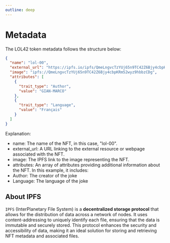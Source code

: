 ```yaml
---
outline: deep
---
```


# Metadata

The LOL42 token metadata follows the structure below:

```json
{
  "name": "lol-00",
  "external_url": "https://ipfs.io/ipfs/QmeLngvcTzYUj65n9TC42Z6Bjy4cbpKRm52wyz9hbbzCDg",
  "image": "ipfs://QmeLngvcTzYUj65n9TC42Z6Bjy4cbpKRm52wyz9hbbzCDg",
  "attributes": [
    {
      "trait_type": "Author",
      "value": "GIAN-MARCO"
    },
    {
      "trait_type": "Language",
      "value": "Français"
    }
  ]
}
```

Explanation:

- name: The name of the NFT, in this case, "lol-00".
- external_url: A URL linking to the external resource or webpage associated with the NFT.
- image: The IPFS link to the image representing the NFT.
- attributes: An array of attributes providing additional information about the NFT. In this example, it includes:
- Author: The creator of the joke
- Language: The language of the joke

## About IPFS

`IPFS` (InterPlanetary File System) is a **decentralized storage protocol** that allows for the distribution of data across a network of nodes. It uses content-addressing to uniquely identify each file, ensuring that the data is immutable and securely stored. This protocol enhances the security and accessibility of data, making it an ideal solution for storing and retrieving NFT metadata and associated files.

